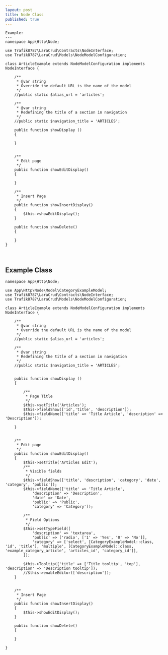 ```yaml
---
layout: post
title: Node Class
published: true
---
```


    Example:
    ---
    namespace App\Http\Node;
    
    use Trafik8787\LaraCrud\Contracts\NodeInterface;
    use Trafik8787\LaraCrud\Models\NodeModelConfiguration;
    
    class ArticleExample extends NodeModelConfiguration implements NodeInterface {
    
        /**
         * @var string
         * Override the default URL is the name of the model
         */
        //public static $alias_url = 'articles';
        
        /**
         * @var string
         * Redefining the title of a section in navigation
         */
        //public static $navigation_title = 'ARTICLES';
      
        public function showDisplay ()
        {
    
        }
    
    
        /**
         * Edit page
         */
        public function showEditDisplay()
        {
           
        }
    
        /**
         * Insert Page
         */
        public function showInsertDisplay()
        {
            $this->showEditDisplay();
        }
    
        public function showDelete()
        {
    
        }
    }
    
&nbsp;
<a name="class-ExampleNode"> 
## Example Class

    namespace App\Http\Node;
    
    use App\Http\Node\Model\CategoryExampleModel;
    use Trafik8787\LaraCrud\Contracts\NodeInterface;
    use Trafik8787\LaraCrud\Models\NodeModelConfiguration;
    
    class ArticleExample extends NodeModelConfiguration implements NodeInterface {
    
        /**
         * @var string
         * Override the default URL is the name of the model
         */
        //public static $alias_url = 'articles';
        
        /**
         * @var string
         * Redefining the title of a section in navigation
         */
        //public static $navigation_title = 'ARTICLES';
    
        
        public function showDisplay ()
        {
    
            /**
             * Page Title
             */
            $this->setTitle('Articles');
            $this->fieldShow(['id','title', 'description']);
            $this->fieldName(['title' => 'Title Article', 'description' => 'Description']);
    
        }
    
    
        /**
         * Edit page
         */
        public function showEditDisplay()
        {
            $this->setTitle('Articles Edit');
            /**
             * Visible fields
             */
            $this->fieldShow(['title', 'description', 'category', 'date', 'category', 'public']);
            $this->fieldName(['title' => 'Title Article',
                'description' => 'Description',
                'date' => 'Date',
                'public' => 'Public',
                'category' => 'Category']);
    
            /**
             * Field Options
             */
            $this->setTypeField([
                'description' => 'textarea',
                'public' => ['radio', ['1' => 'Yes', '0' => 'No']],
                'category' => ['select', [CategoryExampleModel::class, 'id', 'title'], 'multiple', [CategoryExampleModel::class, 'example_category_article', 'articles_id', 'category_id']],
            ]);
    
            $this->Tooltip(['title' => ['Title tooltip', 'top'], 'description' => 'Description tooltip']);
            //$this->enableEditor(['description']);
        }
    
    
        /**
         * Insert Page
         */
        public function showInsertDisplay()
        {
            $this->showEditDisplay();
        }
    
        public function showDelete()
        {
    
        }
    
    }
    
        
    